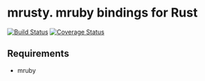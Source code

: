 # mrusty. mruby bindings for Rust
[![Build Status](https://travis-ci.org/dragostis/mrusty.svg?branch=master)](https://travis-ci.org/dragostis/mrusty)
[![Coverage Status](https://coveralls.io/repos/github/dragostis/mrusty/badge.svg?branch=master)](https://coveralls.io/github/dragostis/mrusty?branch=master)


## Requirements
- mruby
